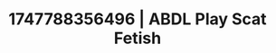 ---
categories:
- Alt aesthetic girls
- Erotic AI content
- Body worship
- Lip gloss fantasy
- Modest MILF
image: /assets/images/1747788356496.jpg
layout: post
seo:
  description: Featured content with premium ABDL Play, Scat Fetish. HD images available.
  keywords: ABDL Play, Scat Fetish
  og_image: /assets/images/1747788356496.jpg
  schema_type: VisualArtwork
tags:
- '#1747788356496'
- ABDL Play
- Scat Fetish
title: 1747788356496 | ABDL Play Scat Fetish
---